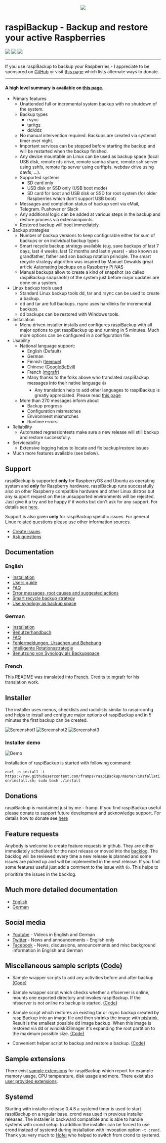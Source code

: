<p align="center">
  <img src="./images/Icon_rot_blau_final_128.png" />
</p>

# raspiBackup - Backup and restore your active Raspberries
![](https://img.shields.io/github/release/framps/raspiBackup.svg?style=flat) 
![](https://img.shields.io/github/last-commit/framps/raspiBackup.svg?style=flat) 
![](https://img.shields.io/github/stars/framps/raspiBackup?style=flat)

***
If you use raspiBackup to backup your Raspberries - I appreciate to be sponsored on [GitHub](https://github.com/sponsors/framps) or visit [this page](https://www.linux-tips-and-tricks.de/en/donations) which lists alternate ways to donate.
***

#### A high level summary is available on [this page](https://raspibackup.linux-tips-and-tricks.de/en/home/).

* Primary features
  * Unattended full or incremental system backup with no shutdown of the system.
  * Backup types 
    * rsync
    * tar/tgz
    * dd/ddz
  * No manual intervention required. Backups are created via systemd timer over night.
  * Important services can be stopped before starting the backup and will be restarted when the backup finished.
  * Any device mountable on Linux can be used as backup space (local USB disk, remote nfs drive, remote samba share, remote ssh server using sshfs, remote ftp server using curlftpfs, webdav drive using davfs, ...).
  * Supported systems
    * SD card only
    * USB disk or SSD only (USB boot mode)
    * SD card for boot and USB disk or SSD for root system (for older Raspberries which don't support USB boot)
  * Messages and completion status of backup sent via eMail, Telegram. Pushover or Slack
  * Any additional logic can be added at various steps in the backup and restore process via extensionpoints.
  * Restored backup will boot immediately.
* Backup strategies
  * Number of backup versions to keep configurable either for sum of backups or on individual backup types
  * Smart recycle backup strategy available (e.g. save backups of last 7 days, last 4 weeks, last 12 months and last n years) - also known as grandfather, father and son backup rotation principle. The smart recycle strategy algorithm was inspired by Manuel Dewalds great article [Automating backups on a Raspberry Pi NAS](https://opensource.com/article/18/8/automate-backups-raspberry-pi)
  * Manual backups allow to create a kind of snapshot (so called raspiBackup snapshots) of the system just before major updates are done on a system.
* Linux backup tools used
  * Standard Linux backup tools dd, tar and rsync can be used to create a backup.
  * dd and tar are full backups. rsync uses hardlinks for incremental backups.
  * dd backups can be restored with Windows tools.
* Installation 
  * Menu driven installer installs and configures raspiBackup with all major options to get raspiBackup up and running in 5 minutes. Much more options can be configured in a configuration file.
* Usability
  * National language support:
    * English (Default)
    * German
    * Finnish ([teemue](https://github.com/teemue))
    * Chinese ([GoogleBeEvil](https://github.com/GoogleBeEvil))
    * French ([mgrafr](https://github.com/mgrafr))
    * Many thanks to the folks above who translated raspiBackup messages into their native language 👍 
      * Any translation help to add other languages to raspiBackup is greatly appreciated. Please read [this page](https://www.linux-tips-and-tricks.de/en/raspibackupcategorye/603-raspibackup-local-language-support-for-languages-other-than-de-and-en-l10n/)
  * More than 270 messages inform about
    *  Backup progress 
    *  Configuration mismatches
    *  Environment mismatches
    *  Runtime errors
* Reliability 
  * Automated regressiontests make sure a new release will still backup and restore successfully. 
* Serviceability
  * Extensive logging helps to locate and fix backup/restore issues 
* Much more features available (see below).

## Support

raspiBackup is supported **only** for RaspberryOS and Ubuntu as operating system and **only** for Raspberry hardware. raspiBackup runs successfully also on other Raspberry compatible hardware and other Linux distros but any support request on these unsupported environments will be rejected. Just give it a try and be happy if it works but don't ask for any support. For details see [here](https://www.linux-tips-and-tricks.de/en/all-raspibackup-articles/609-supported-hard-and-software/).

Support is also given **only** for raspiBackup specific issues. For general Linux related questions please use other information sources. 

* [Create issues](https://github.com/framps/raspiBackup/issues/new/choose)
* [Ask questions](https://github.com/framps/raspiBackup/discussions)

## Documentation

### English
* [Installation](https://www.linux-tips-and-tricks.de/en/installation/)
* [Users guide](https://www.linux-tips-and-tricks.de/en/backup)
* [FAQ](https://www.linux-tips-and-tricks.de/en/faq)
* [Error messages, root causes and suggested actions](https://linux-tips-and-tricks.de/en/raspibackupmessagese/)
* [Smart recycle backup strategy](https://linux-tips-and-tricks.de/en/smart-recycle/)
* [Use synology as backup space](https://linux-tips-and-tricks.de/en/synology/)

### German
* [Installation](https://linux-tips-and-tricks.de/de/installation/)
* [Benutzerhandbuch](https://linux-tips-and-tricks.de/de/raspibackup/)
* [FAQ](https://linux-tips-and-tricks.de/de/faq/)
* [Fehlermeldungen, Ursachen und Behebung](https://linux-tips-and-tricks.de/de/raspibackupmeldungen/)
* [Intelligente Rotationsstrategie](https://linux-tips-and-tricks.de/de/rotationsstrategie/)
* [Benutzung von Synology als Backupspace](https://linux-tips-and-tricks.de/de/synology/)

### French

This README was translated into [French](README_fr). Credits to [mgrafr](https://github.com/mgrafr) for his translation work.

## Installer

The installer uses menus, checklists and radiolists similar to raspi-config and helps to install and configure major options of raspiBackup and in 5 minutes the first backup can be created.

![Screenshot1](images/raspiBackupInstallUI-1.png)
![Screenshot2](images/raspiBackupInstallUI-2.png)
![Screenshot3](images/raspiBackupInstallUI-3.png)

### Installer demo

![Demo](https://www.linux-tips-and-tricks.de/images/raspiBackupInstall_en.gif)

Installation of raspiBackup is started with following command:

`curl -o install -L https://raw.githubusercontent.com/framps/raspiBackup/master/installation/install.sh; sudo bash ./install`

## Donations

raspiBackup is maintained just by me - framp. If you find raspiBackup useful please donate to support future development and acknowledge support. For details how to donate see [here](https://www.linux-tips-and-tricks.de/en/donations/)

## Feature requests

Anybody is welcome to create feature requests in github. They are either immediately scheduled for the next release or moved into the [backlog](https://github.com/framps/raspiBackup/issues?q=is%3Aissue+is%3Aclosed+label%3ABacklog). The backlog will be reviewed every time a new release is planned and some issues are picked up and will be implemented in the next release. If you find some features useful just add a comment to the issue with :+1:. This helps to prioritize the issues in the backlog.

## Much more detailed documentation

 * [English](https://linux-tips-and-tricks.de/en/all-raspibackup-articles/)
 * [German](https://linux-tips-and-tricks.de/de/alle-raspibackup-artikel/)

## Social media

 * [Youtube](https://www.youtube.com/channel/UCnFHtfMXVpWy6mzMazqyINg) - Videos in English and German
 * [Twitter](https://twitter.com/search?q=%23raspiBackup&src=typed_query) - News and announcements - English only
 * [Facebook](https://www.facebook.com/raspiBackup) - News, discussions, announcements and misc background information in English and German

## Miscellaneous sample scripts [(Code)](https://github.com/framps/raspiBackup/tree/master/helper)

* Sample wrapper scripts to add any activities before and after backup [(Code)](https://github.com/framps/raspiBackup/blob/master/helper/raspiBackupWrapper.sh)

* Sample wrapper script which checks whether a nfsserver is online, mounts one exported directory and invokes raspiBackup. If the nfsserver is not online no backup is started. [(Code)](https://github.com/framps/raspiBackup/blob/master/helper/raspiBackupNfsWrapper.sh)

* Sample script which restores an existing tar or rsync backup created by raspiBackup into an image file and then shrinks the image with [pishrink](https://github.com/Drewsif/PiShrink). Result is the smallest possible dd image backup. When this image is restored via dd or windisk32imager it's expanding the root partition to the maximum possible size. [(Code)](https://github.com/framps/raspiBackup/blob/master/helper/raspiBackupRestore2Image.sh)

* Convenient helper script to backup and restore a backup. [(Code)](https://github.com/framps/raspiBackup/blob/master/helper/raspiBackupDialog.sh)

## Sample extensions

There exist [sample extensions](./extensions) for raspiBackup which report for example memory usage, CPU temperature, disk usage and more. There exist also [user provided extensions](./extensions_userprovided). 

## Systemd

Starting with installer release 0.4.8 a systemd timer is used to start raspiBackup on a regular base. crond was used in previous installer releases. The installer is backward compatible and is able to handle systems with crond setup. In addition the installer can be forced to use crond instead of systemd during installation with invocation option `-t crond`. Thank you very much to [Hofei](https://github.com/Hofei90) who helped to switch from crond to systemd.
